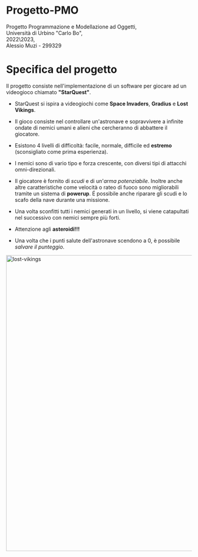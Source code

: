 # Progetto-PMO
Progetto Programmazione e Modellazione ad Oggetti,   
Università di Urbino "Carlo Bo",   
2022\2023,   
Alessio Muzi - 299329

# Specifica del progetto
Il progetto consiste nell'implementazione di un software per giocare ad un videogioco chiamato **"StarQuest"**.

- StarQuest si ispira a videogiochi come **Space Invaders**, **Gradius** e **Lost Vikings**.

- Il gioco consiste nel controllare un'astronave e sopravvivere a infinite ondate di nemici umani e alieni che cercheranno di abbattere il giocatore.

- Esistono 4 livelli di difficoltà: facile, normale, difficile ed **estremo** (sconsigliato come prima esperienza).

- I nemici sono di vario tipo e forza crescente, con diversi tipi di attacchi omni-direzionali.

- Il giocatore è fornito di *scudi* e di un'*arma potenziabile*. Inoltre anche altre caratteristiche come velocità o rateo di fuoco sono migliorabili tramite un sistema di **powerup**. É possibile anche riparare gli scudi e lo scafo della nave durante una missione.

- Una volta sconfitti tutti i nemici generati in un livello, si viene catapultati nel successivo con nemici sempre più forti.

- Attenzione agli **asteroidi!!!**

- Una volta che i punti salute dell'astronave scendono a 0, è possibile *salvare il punteggio*.

<p>
<img src="https://github.com/AlessioMuzi/Progetto-PMO/blob/main/res/Menu/lost-vikings.jpg" alt="lost-vikings" width="800"/>
</p>
